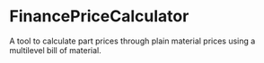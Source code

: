 # FinancePriceCalculator

A tool to calculate part prices through plain material prices using a multilevel bill of material.
